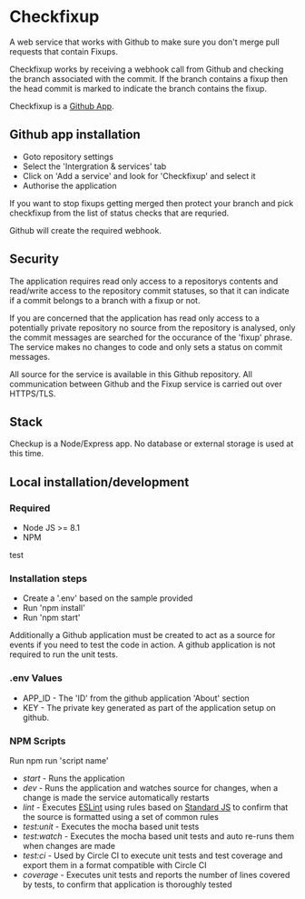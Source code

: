 # Checkfixup

A web service that works with Github to make sure you don't merge pull requests that contain Fixups.

Checkfixup works by receiving a webhook call from Github and checking the branch associated with the commit. If the branch contains a fixup then the head commit is marked to indicate the branch contains the fixup.

Checkfixup is a [Github App](https://developer.github.com/apps/building-github-apps/).

## Github app installation
- Goto repository settings
- Select the 'Intergration & services' tab 
- Click on 'Add a service' and look for 'Checkfixup' and select it
- Authorise the application

If you want to stop fixups getting merged then protect your branch and pick checkfixup from the list of status checks that are requried.

Github will create the required webhook.

## Security

The application requires read only access to a repositorys contents and read/write access to the repository commit statuses, so that it can indicate if a commit belongs to a branch with a fixup or not.

If you are concerned that the application has read only access to a potentially private repository no source from the repository is analysed, only the commit messages are searched for the occurance of the 'fixup' phrase. The service makes no changes to code and only sets a status on commit messages.

All source for the service is available in this Github repository. All communication between Github and the Fixup service is carried out over HTTPS/TLS.

## Stack
Checkup is a Node/Express app. No database or external storage is used at this time.

## Local installation/development

### Required
- Node JS >= 8.1
- NPM

test

### Installation steps
- Create a '.env' based on the sample provided
- Run 'npm install'
- Run 'npm start'

Additionally a Github application must be created to act as a source for events if you need to test the code in action. A github application is not required to run the unit tests.

### .env Values
- APP_ID - The 'ID' from the github application 'About' section
- KEY - The private key generated as part of the application setup on github.

### NPM Scripts
Run npm run 'script name'

- *start* - Runs the application
- *dev* - Runs the application and watches source for changes, when a change is made the service automatically restarts
- *lint* - Executes [ESLint](https://eslint.org/) using rules based on [Standard JS](https://standardjs.com/) to confirm that the source is formatted using a set of common rules
- *test:unit* - Executes the mocha based unit tests
- *test:watch* - Executes the mocha based unit tests and auto re-runs them when changes are made
- *test:ci* - Used by Circle CI to execute unit tests and test coverage and export them in a format compatible with Circle CI
- *coverage* - Executes unit tests and reports the number of lines covered by tests, to confirm that application is thoroughly tested
